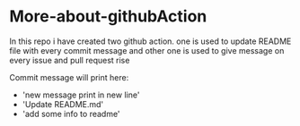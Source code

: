 # More-about-githubAction
In this repo i have created two github action.
  one is used to update README file with every commit message
  and other one is used to give message on every issue and pull request rise 

Commit message will print here:
- 'new message print in new line'
- 'Update README.md'
- 'add some info to readme'
